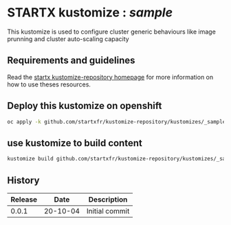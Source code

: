 # STARTX kustomize : _sample_

This kustomize is used to configure cluster generic behaviours like image prunning and cluster auto-scaling capacity

## Requirements and guidelines

Read the [startx kustomize-repository homepage](https://startxfr.github.io/kustomize-repository) for
more information on how to use theses resources.

## Deploy this kustomize on openshift

```bash
oc apply -k github.com/startxfr/kustomize-repository/kustomizes/_sample_
```

## use kustomize to build content

```bash
kustomize build github.com/startxfr/kustomize-repository/kustomizes/_sample_
```

## History

| Release | Date       | Description
| ------- | ---------- | -----------------------
| 0.0.1   | 20-10-04   | Initial commit
